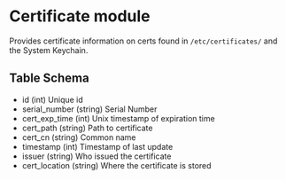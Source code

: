 Certificate module
==================

Provides certificate information on certs found in `/etc/certificates/` and the System Keychain.

Table Schema
-----

* id (int) Unique id
* serial_number (string) Serial Number
* cert_exp_time (int) Unix timestamp of expiration time
* cert_path (string) Path to certificate
* cert_cn (string) Common name
* timestamp (int) Timestamp of last update
* issuer (string) Who issued the certificate
* cert_location (string) Where the certificate is stored


